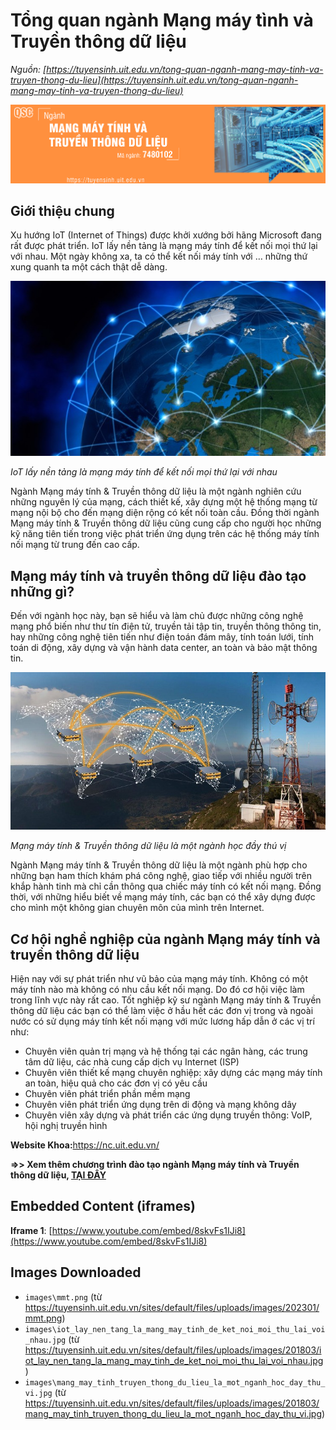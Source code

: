 # Tổng quan ngành Mạng máy tình và Truyền thông dữ liệu

_Nguồn: [https://tuyensinh.uit.edu.vn/tong-quan-nganh-mang-may-tinh-va-truyen-thong-du-lieu](https://tuyensinh.uit.edu.vn/tong-quan-nganh-mang-may-tinh-va-truyen-thong-du-lieu)_

![Tổng quan ngành Mạng máy tính và Truyền thông dữ liệu](images\mmt.png)

## **Giới thiệu chung**

Xu hướng IoT (Internet of Things) được khởi xướng bởi hãng Microsoft đang rất được phát triển. IoT lấy nền tảng là mạng máy tính để kết nối mọi thứ lại với nhau. Một ngày không xa, ta có thể kết nối máy tính với … những thứ xung quanh ta một cách thật dễ dàng.

![IoT lấy nền tảng là mạng máy tính để kết nối mọi thứ lại với nhau](images\iot_lay_nen_tang_la_mang_may_tinh_de_ket_noi_moi_thu_lai_voi_nhau.jpg)

*IoT lấy nền tảng là mạng máy tính để kết nối mọi thứ lại với nhau*

Ngành Mạng máy tính & Truyền thông dữ liệu là một ngành nghiên cứu những nguyên lý của mạng, cách thiết kế, xây dựng một hệ thống mạng từ mạng nội bộ cho đến mạng diện rộng có kết nối toàn cầu. Đồng thời ngành Mạng máy tính & Truyền thông dữ liệu cũng cung cấp cho người học những kỹ năng tiên tiến trong việc phát triển ứng dụng trên các hệ thống máy tính nối mạng từ trung đến cao cấp.

## **Mạng máy tính và truyền thông dữ liệu đào tạo những gì?**

Đến với ngành học này, bạn sẽ hiểu và làm chủ được những công nghệ mạng phổ biến như thư tín điện tử, truyền tải tập tin, truyền thông thông tin, hay những công nghệ tiên tiến như điện toán đám mây, tính toán lưới, tính toán di động, xây dựng và vận hành data center, an toàn và bảo mật thông tin.

![Mạng máy tính & Truyền thông dữ liệu là một ngành học đầy thú vị ](images\mang_may_tinh_truyen_thong_du_lieu_la_mot_nganh_hoc_day_thu_vi.jpg)

*Mạng máy tính & Truyền thông dữ liệu là một ngành học đầy thú vị*

Ngành Mạng máy tính & Truyền thông dữ liệu là một ngành phù hợp cho những bạn ham thích khám phá công nghệ, giao tiếp với nhiều người trên khắp hành tinh mà chỉ cần thông qua chiếc máy tính có kết nối mạng. Đồng thời, với những hiểu biết về mạng máy tính, các bạn có thể xây dựng được cho mình một không gian chuyên môn của mình trên Internet.

## **Cơ hội nghề nghiệp của ngành Mạng máy tính và truyền thông dữ liệu**

Hiện nay với sự phát triển như vũ bảo của mạng máy tính. Không có một máy tính nào mà không có nhu cầu kết nối mạng. Do đó cơ hội việc làm trong lĩnh vực này rất cao. Tốt nghiệp kỹ sư ngành Mạng máy tính & Truyền thông dữ liệu các bạn có thể làm việc ở hầu hết các đơn vị trong và ngoài nước có sử dụng máy tính kết nối mạng với mức lương hấp dẫn ở các vị trí như:

* Chuyên viên quản trị mạng và hệ thống tại các ngân hàng, các trung tâm dữ liệu, các nhà cung cấp dịch vụ Internet (ISP)
* Chuyên viên thiết kế mạng chuyên nghiệp: xây dựng các mạng máy tính an toàn, hiệu quả cho các đơn vị có yêu cầu
* Chuyên viên phát triển phần mềm mạng
* Chuyên viên phát triển ứng dụng trên di động và mạng không dây
* Chuyên viên xây dựng và phát triển các ứng dụng truyền thông: VoIP, hội nghị truyền hình

**Website Khoa:**<https://nc.uit.edu.vn/>

**=>> Xem thêm chương trình đào tạo ngành Mạng máy tính và Truyền thông dữ liệu, [TẠI ĐÂY](https://daa.uit.edu.vn/content/ky-su-nganh-truyen-thong-va-mang-may-tinh-ap-dung-tu-khoa-12-2017)**

## Embedded Content (iframes)

**Iframe 1**: [https://www.youtube.com/embed/8skvFs1IJi8](https://www.youtube.com/embed/8skvFs1IJi8)

## Images Downloaded

- `images\mmt.png` (từ https://tuyensinh.uit.edu.vn/sites/default/files/uploads/images/202301/mmt.png)
- `images\iot_lay_nen_tang_la_mang_may_tinh_de_ket_noi_moi_thu_lai_voi_nhau.jpg` (từ https://tuyensinh.uit.edu.vn/sites/default/files/uploads/images/201803/iot_lay_nen_tang_la_mang_may_tinh_de_ket_noi_moi_thu_lai_voi_nhau.jpg)
- `images\mang_may_tinh_truyen_thong_du_lieu_la_mot_nganh_hoc_day_thu_vi.jpg` (từ https://tuyensinh.uit.edu.vn/sites/default/files/uploads/images/201803/mang_may_tinh_truyen_thong_du_lieu_la_mot_nganh_hoc_day_thu_vi.jpg)

